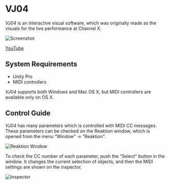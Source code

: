 VJ04
====

*VJ04* is an interactive visual software, which was originally made as the
visuals for the live performance at Channel X.

![Screenshot](http://keijiro.github.io/VJ04/Screenshot.png)

[YouTube](https://www.youtube.com/watch?v=jLmbjudThlA)

System Requirements
-------------------

- Unity Pro
- MIDI controllers

*VJ04* supports both Windows and Mac OS X, but MIDI controllers are available
only on OS X.

Control Guide
-------------

*VJ04* has many parameters which is controlled with MIDI CC messages. These
parameters can be checked on the Reaktion window, which is opened from the
menu “Window” -> “Reaktion”.

![Reaktion Window](http://keijiro.github.io/VJ04/Reaktion.png)

To check the CC number of each parameter, push the “Select” button in the
window. It changes the current selection of objects, and then the MIDI
settings are shown on the inspector.

![Inspector](http://keijiro.github.io/VJ04/Inspector.png)
